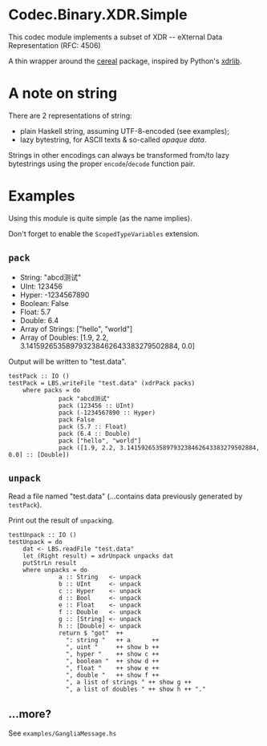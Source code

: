 # Codec.Binary.XDR.Simple

This codec module implements a subset of XDR -- eXternal Data Representation (RFC: 4506)

A thin wrapper around the [cereal](http://hackage.haskell.org/package/cereal) package,
inspired by Python's [xdrlib](https://docs.python.org/2/library/xdrlib.html).

# A note on string

There are 2 representations of string:

* plain Haskell string, assuming UTF-8-encoded (see examples);
* lazy bytestring, for ASCII texts & so-called _opaque data_.

Strings in other encodings can always be transformed from/to lazy bytestrings using the proper 
`encode`/`decode` function pair.

# Examples

Using this module is quite simple (as the name implies).

Don't forget to enable the `ScopedTypeVariables` extension.

## `pack`

* String: "abcd测试"
* UInt: 123456
* Hyper: -1234567890
* Boolean: False
* Float: 5.7
* Double: 6.4
* Array of Strings: ["hello", "world"]
* Array of Doubles: [1.9, 2.2, 3.141592653589793238462643383279502884, 0.0]

Output will be written to "test.data".

    testPack :: IO ()
    testPack = LBS.writeFile "test.data" (xdrPack packs)
        where packs = do
                  pack "abcd测试"
                  pack (123456 :: UInt)
                  pack (-1234567890 :: Hyper)
                  pack False
                  pack (5.7 :: Float)
                  pack (6.4 :: Double)
                  pack ["hello", "world"]
                  pack ([1.9, 2.2, 3.141592653589793238462643383279502884, 0.0] :: [Double])

## `unpack`

Read a file named "test.data" (...contains data previously generated by `testPack`).

Print out the result of `unpack`ing.

    testUnpack :: IO ()
    testUnpack = do
        dat <- LBS.readFile "test.data"
        let (Right result) = xdrUnpack unpacks dat
        putStrLn result
        where unpacks = do
                  a :: String   <- unpack
                  b :: UInt     <- unpack
                  c :: Hyper    <- unpack
                  d :: Bool     <- unpack
                  e :: Float    <- unpack
                  f :: Double   <- unpack
                  g :: [String] <- unpack
                  h :: [Double] <- unpack
                  return $ "got"  ++
                    ": string "   ++ a      ++
                    ", uint "     ++ show b ++
                    ", hyper "    ++ show c ++
                    ", boolean "  ++ show d ++
                    ", float "    ++ show e ++
                    ", double "   ++ show f ++
                    ", a list of strings " ++ show g ++
                    ", a list of doubles " ++ show h ++ "."

## ...more?

See `examples/GangliaMessage.hs`

